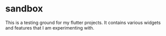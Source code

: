 # sandbox

This is a testing ground for my flutter projects. It contains various widgets and features that I am experimenting with.
